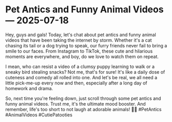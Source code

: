 # Pet Antics and Funny Animal Videos — 2025-07-18

Hey, guys and gals! Today, let's chat about pet antics and funny animal videos that have been taking the internet by storm. Whether it's a cat chasing its tail or a dog trying to speak, our furry friends never fail to bring a smile to our faces. From Instagram to TikTok, these cute and hilarious moments are everywhere, and boy, do we love to watch them on repeat.

I mean, who can resist a video of a clumsy puppy learning to walk or a sneaky bird stealing snacks? Not me, that's for sure! It's like a daily dose of cuteness and comedy all rolled into one. And let's be real, we all need a little pick-me-up every now and then, especially after a long day of homework and drama.

So, next time you're feeling down, just scroll through some pet antics and funny animal videos. Trust me, it's the ultimate mood booster. And remember, life's too short to not laugh at adorable animals! 🐾💫 #PetAntics #AnimalVideos #CutiePatooties